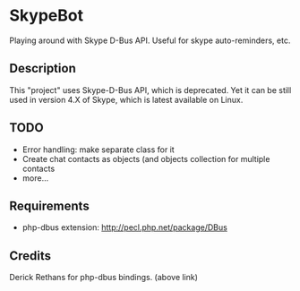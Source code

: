 SkypeBot
========
Playing around with Skype D-Bus API. Useful for skype auto-reminders, etc.

Description
-----------
This "project" uses Skype-D-Bus API, which is deprecated. Yet it can be still used
in version 4.X of Skype, which is latest available on Linux.

TODO
----
* Error handling: make separate class for it
* Create chat contacts as objects (and objects collection for multiple contacts
* more...

Requirements
------------
* php-dbus extension: http://pecl.php.net/package/DBus

Credits
-------
Derick Rethans for php-dbus bindings. (above link)

